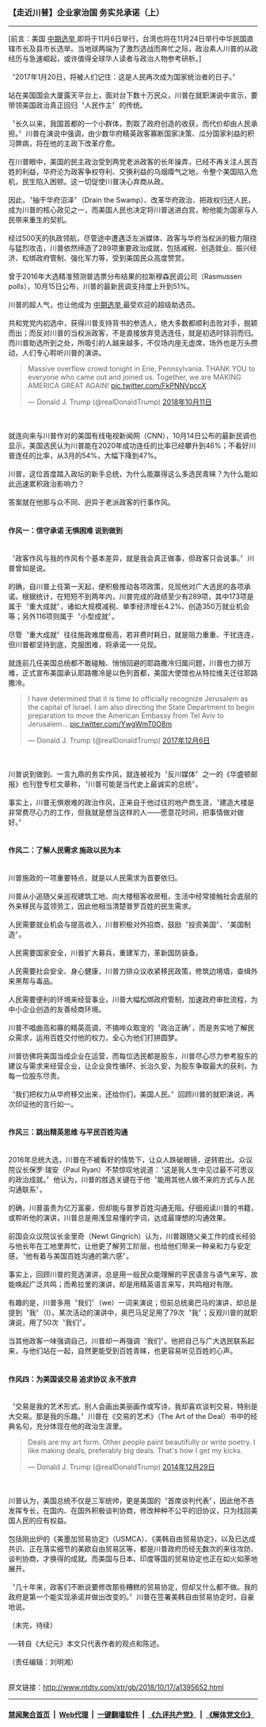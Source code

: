 ### 【走近川普】企业家治国 务实兑承诺（上）
------------------------

<div class="wysiwyg">
 [前言：美国
 <a href="http://www.ntdtv.com/xtr/gb/articlelistbytag_中期选举.html" target="_blank">
  中期选举
 </a>
 即将于11月6日举行，台湾也将在11月24日举行中华民国直辖市长及县市长选举。当地球两端为了激烈选战而奔忙之际，政治素人川普的从政经历与急速崛起，或许值得全球华人读者与政治人物参考研析。]
 <br/>
 <br/>
 〝2017年1月20日，将被人们记住：这是人民再次成为国家统治者的日子。〞
 <br/>
 <br/>
 站在美国国会大厦露天平台上，面对台下数十万民众，川普在就职演说中宣示，要带领美国政治真正回归〝人民作主〞的传统。
 <br/>
 <br/>
 〝长久以来，我国首都的一个小群体，割取了政府创造的收获，而代价却由人民承担。〞川普在演说中强调，由少数华府精英政客寡断国家决策、瓜分国家利益的积习弊病，将在他的主政下改革疗愈。
 <br/>
 <br/>
 在川普眼中，美国的民主政治受到两党老派政客的长年操弄，已经不再关注人民百姓的利益，华府沦为政客争权夺利、交换利益的乌烟瘴气之地，令整个美国陷入危机，民生陷入困顿。这一切促使川普决心弃商从政。
 <br/>
 <br/>
 因此，〝抽干华府沼泽〞（Drain the Swamp）、改革华府政治、把政权归还人民，成为川普的核心政见之一，而美国人民也决定将川普送进白宫，盼他能为国家与人民带来重生的契机。
 <br/>
 <br/>
 经过500天的执政领航，尽管途中遭遇泛左派媒体、政客与华府当权派的极力阻挠与猛烈攻击，川普依然缔造了289项重要政治成就，包括减税、创造就业、振兴经济、松绑政府管制、强化军力等，受到美国民众高度赞赏。
 <br/>
 <br/>
 曾于2016年大选精准预测普选票分布结果的拉斯穆森民调公司（Rasmussen polls），10月15日公布，川普的最新民调支持度上升到51%。
 <br/>
 <br/>
 川普的超人气，也让他成为
 <a href="http://www.ntdtv.com/xtr/gb/articlelistbytag_中期选举.html" target="_blank">
  中期选举
 </a>
 最受欢迎的超级助选员。
 <br/>
 <br/>
 共和党党内初选中，获得川普支持背书的参选人，绝大多数都顺利击败对手，脱颖而出；而反对川普的当权派政客，不是直接放弃竞选连任，就是初选时铩羽而归。而川普助选所到之处，所吸引的人越来越多，不仅场内座无虚席，场外也是万头攒动，人们专心聆听川普的演讲。
 <br/>
 <blockquote class="twitter-tweet" data-lang="zh-cn">
  <p dir="ltr" lang="en">
   Massive overflow crowd tonight in Erie, Pennsylvania. THANK YOU to everyone who came out and joined us. Together, we are MAKING AMERICA GREAT AGAIN!
   <a href="https://t.co/FkPNNVpccX">
    pic.twitter.com/FkPNNVpccX
   </a>
  </p>
  — Donald J. Trump (@realDonaldTrump)
  <a href="https://twitter.com/realDonaldTrump/status/1050189312904581120?ref_src=twsrc%5Etfw">
   2018年10月11日
  </a>
 </blockquote>
 <br/>
 <div style="clear:both;display:block;">
 </div>
 <br/>
 就连向来与川普作对的美国有线电视新闻网（CNN），10月14日公布的最新民调也显示，美国选民认为川普能在2020年成功连任的比率已经攀升到46%；不看好川普连任的比率，从3月的54%，大幅下降到47%。
 <br/>
 <br/>
 川普，这位首度踏入政坛的新手总统，为什么能赢得这么多选民青睐？为什么能如此迅速累积政治影响力？
 <br/>
 <br/>
 答案就在他那与众不同、迥异于老派政客的行事作风。
 <br/>
 <br/>
 <h4>
  作风一：信守承诺 无惧困难 说到做到
 </h4>
 <br/>
 〝政客作风与我的作风有个基本差异，就是我会真正做事，但政客只会说事。〞川普曾如是说。
 <br/>
 <br/>
 的确，自川普上任第一天起，便积极推动各项政策，兑现他对广大选民的各项承诺。根据统计，在短短不到两年内，川普完成的政绩至少有289项，其中173项是属于〝重大成就〞，诸如大规模减税、单季经济增长4.2%、创造350万就业机会等；另外116项则属于〝小型成就〞。
 <br/>
 <br/>
 尽管〝重大成就〞往往施政难度极高，若非费时耗日，就是阻力重重、干扰连连，但川普都坚持到底，克服困难，将承诺一一兑现。
 <br/>
 <br/>
 就连前几任美国总统都不敢碰触、悄悄回避的耶路撒冷归属问题，川普也力排万难，正式宣布美国承认耶路撒冷是以色列首都，美国大使馆也从特拉维夫迁往耶路撒冷。
 <br/>
 <blockquote class="twitter-tweet" data-lang="zh-cn">
  <p dir="ltr" lang="en">
   I have determined that it is time to officially recognize Jerusalem as the capital of Israel. I am also directing the State Department to begin preparation to move the American Embassy from Tel Aviv to Jerusalem...
   <a href="https://t.co/YwgWmT0O8m">
    pic.twitter.com/YwgWmT0O8m
   </a>
  </p>
  — Donald J. Trump (@realDonaldTrump)
  <a href="https://twitter.com/realDonaldTrump/status/938517073508163584?ref_src=twsrc%5Etfw">
   2017年12月6日
  </a>
 </blockquote>
 <br/>
 <div style="clear:both;display:block;">
 </div>
 <br/>
 川普说到做到、一言九鼎的务实作风，就连被视为〝反川媒体〞之一的《华盛顿邮报》也刊登专栏文章称，〝川普可能是当代史上最诚实的总统〞。
 <br/>
 <br/>
 事实上，川普无惧艰难的政治作风，正来自于他过往的地产商生涯，〝建造大楼是非常费尽心力的工作，但我就是想当这样的人——愿意花时间，把事情做对做好。〞
 <br/>
 <br/>
 <h4>
  作风二：了解人民需求 施政以民为本
 </h4>
 <br/>
 川普施政的一项重要特点，就是以人民需求为首要依归。
 <br/>
 <br/>
 川普从小追随父亲巡视建筑工地、向大楼租客收房租，生活中经常接触社会底层的外来移民与蓝领劳工，因此他相当清楚普罗百姓的民生需求。
 <br/>
 <br/>
 人民需要就业机会与提高收入，川普积极对外招商，鼓励〝投资美国〞、〝美国制造〞。
 <br/>
 <br/>
 人民需要国家安全，川普扩大募兵，重建军力，革新国防装备。
 <br/>
 <br/>
 人民需要社会安全、身心健康，川普力排众议收紧移民政策，修筑边境墙，查缉外来黑帮与毒品。
 <br/>
 <br/>
 人民需要便利的环境来经营事业，川普大幅松绑政府管制，加速政府审批流程，为中小企业创造的友善经商环境。
 <br/>
 <br/>
 川普不唱曲高和寡的精英高调，不搞哗众取宠的〝政治正确〞，而是务实地了解民众需求，运用百姓交付他的权力，全心为他们打拼圆梦。
 <br/>
 <br/>
 川普彷佛将美国当成企业在运营，而每位选民都是股东，川普尽心尽力参考股东的建议与需求来经营企业，让企业良性循环、长治久安，为股东争取最大的获利，为每一位股东尽责。
 <br/>
 <br/>
 〝我们把权力从华府移交出来，还给你们，美国人民。〞回顾川普的就职演说，再次印证他的言行如一。
 <br/>
 <br/>
 <h4>
  作风三：跳出精英思维 与平民百姓沟通
 </h4>
 <br/>
 2016年总统大选，川普在不被看好的情势下，让众人跌破眼镜，逆转胜出。众议院议长保罗‧瑞安（Paul Ryan）不禁惊叹地说道：〝这是我人生中见过最不可思议的政治成就。〞他认为，川普的胜选关键在于他〝能用其他人做不来的方式与人民沟通联系〞。
 <br/>
 <br/>
 的确，川普虽贵为亿万富豪，但却能与普罗百姓沟通无阻。仔细阅读川普的书籍，或聆听他的演讲，川普总是用浅显易懂的字词，达成最理想的沟通效果。
 <br/>
 <br/>
 前国会众议院议长金里奇（Newt Gingrich）认为，川普跟随父亲工作的成长经验与他长年在工地里奔忙，让他更了解劳工阶层，也给他们带来一种亲和力与安定感，〝他有着与美国百姓沟通的第六感〞。
 <br/>
 <br/>
 事实上，回顾川普的竞选演讲，总是用一般民众能理解的平民语言与语气来写，故能唤起广泛共鸣；而希拉里的演讲，却是用精英语言来写，共鸣相对有限。
 <br/>
 <br/>
 有趣的是，川普多用〝我们〞（we）一词来演说；但前总统奥巴马的演讲，却总是提到〝我〞（I）。某次活动的演讲中，奥巴马足足用了79次〝我〞；反观川普的就职演说，用了50次〝我们〞。
 <br/>
 <br/>
 当其他政客一味强调自己，川普却一再强调〝我们〞。他把自己与广大选民联系起来，与他们站在一起，自然更能受到百姓青睐，也更容易听见百姓的心声。
 <br/>
 <br/>
 <h4>
  作风四：为美国谈交易 追求协议 永不放弃
 </h4>
 <br/>
 〝交易是我的艺术形式。别人会画出美丽画作或写诗，我却喜欢谈判交易，特别是大交易。那是我的乐趣。〞川普在《交易的艺术》（The Art of the Deal）书中的经典名句，充分体现在他的政治生涯里。
 <br/>
 <blockquote class="twitter-tweet" data-lang="zh-cn">
  <p dir="ltr" lang="en">
   Deals are my art form. Other people paint beautifully or write poetry. I like making deals, preferably big deals. That's how I get my kicks.
  </p>
  — Donald J. Trump (@realDonaldTrump)
  <a href="https://twitter.com/realDonaldTrump/status/549590421190770688?ref_src=twsrc%5Etfw">
   2014年12月29日
  </a>
 </blockquote>
 <br/>
 <div style="clear:both;display:block;">
 </div>
 <br/>
 川普认为，美国总统不仅是三军统帅，更是美国的〝首席谈判代表〞，因此他不吝发挥专长，在国内、在国外积极谈判协商，修改种种不公平的旧协议，只为找回美国人民的应有权益。
 <br/>
 <br/>
 包括刚出炉的《美墨加贸易协定》（USMCA）、《美韩自由贸易协定》，以及已达成共识、正在落实细节的美欧自由贸易区等，都是川普政府历经无数次的来往攻防、谈判协商，才换得的成就。而美国与日本、印度等国的贸易协定也正在如火如荼地展开。
 <br/>
 <br/>
 〝几十年来，政客们不断说要修改那些糟糕的贸易协定，但却又什么都不做。我的政府是第一个能实现承诺并做出改变的。〞川普在签署美韩自由贸易协定时，自豪地说。
 <br/>
 <br/>
 （未完，待续）
 <br/>
 <br/>
 ──转自《大纪元》本文只代表作者的观点和陈述。
 <br/>
 <br/>
 （责任编辑：刘明湘）
</div>

<br/>原文链接：http://www.ntdtv.com/xtr/gb/2018/10/17/a1395652.html


------------------------
#### [禁闻聚合首页](https://github.com/gfw-breaker/banned-news/blob/master/README.md) &nbsp;|&nbsp; [Web代理](https://github.com/gfw-breaker/open-proxy/blob/master/README.md) &nbsp;|&nbsp; [一键翻墙软件](https://github.com/gfw-breaker/nogfw/blob/master/README.md) &nbsp;|&nbsp; [《九评共产党》](https://github.com/gfw-breaker/9ping.md/blob/master/README.md#九评之一评共产党是什么) &nbsp;|&nbsp; [《解体党文化》](https://github.com/gfw-breaker/jtdwh.md/blob/master/README.md#绪论)